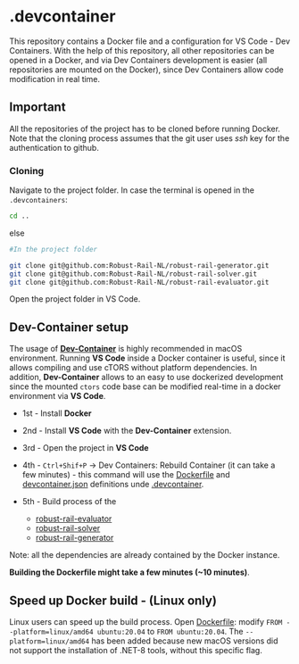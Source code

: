 # .devcontainer
This repository contains a Docker file and a configuration for VS Code - Dev Containers. With the help of this repository, all other repositories can be opened in a Docker, and via Dev Containers development is easier (all repositories are mounted on the Docker), since Dev Containers allow code modification in real time.

## Important
All the repositories of the project has to be cloned before running Docker.
Note that the cloning process assumes that the git user uses *ssh* key for the authentication to github. 

### Cloning
Navigate to the project folder. In case the terminal is opened in the `.devcontainers`:

```bash
cd ..
```

else 

```bash
#In the project folder

git clone git@github.com:Robust-Rail-NL/robust-rail-generator.git
git clone git@github.com:Robust-Rail-NL/robust-rail-solver.git
git clone git@github.com:Robust-Rail-NL/robust-rail-evaluator.git
```

Open the project folder in VS Code.


## Dev-Container setup
The usage of **[Dev-Container](https://code.visualstudio.com/docs/devcontainers/tutorial)** is highly recommended in macOS environment. Running **VS Code** inside a Docker container is useful, since it allows compiling and use cTORS without platform dependencies. In addition, **Dev-Container** allows to an easy to use dockerized development since the mounted `ctors` code base can be modified real-time in a docker environment via **VS Code**.

* 1st - Install **Docker**

* 2nd - Install **VS Code** with the **Dev-Container** extension. 

* 3rd - Open the project in **VS Code**

* 4th - `Ctrl+Shif+P` → Dev Containers: Rebuild Container (it can take a few minutes) - this command will use the [Dockerfile](.devcontainer/Dockerfile) and [devcontainer.json](.devcontainer/devcontainer.json) definitions unde [.devcontainer](.devcontainer).

* 5th - Build process of the 
    * [robust-rail-evaluator](https://github.com/Robust-Rail-NL/robust-rail-evaluator)
    * [robust-rail-solver](https://github.com/Robust-Rail-NL/robust-rail-solver)
    * [robust-rail-generator](https://github.com/Robust-Rail-NL/robust-rail-generator)

Note: all the dependencies are already contained by the Docker instance. 

**Building the Dockerfile might take a few minutes (~10 minutes)**.

## Speed up Docker build - (Linux only)
Linux users can speed up the build process. Open [Dockerfile](./Dockerfile): modify `FROM --platform=linux/amd64 ubuntu:20.04` to `FROM ubuntu:20.04`. 
The `--platform=linux/amd64` has been added because new macOS versions did not support the installation of .NET-8 tools, without this specific flag. 



